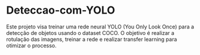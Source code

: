 # Deteccao-com-YOLO
Este projeto visa treinar uma rede neural YOLO (You Only Look Once) para a detecção de objetos usando o dataset COCO. O objetivo é realizar a rotulação das imagens, treinar a rede e realizar transfer learning para otimizar o processo.
